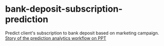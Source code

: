 # bank-deposit-subscription-prediction
Predict client's subscription to bank deposit based on marketing campaign. <br>
[Story of the prediction analytics workflow on PPT](https://docs.google.com/presentation/d/1ss7oJSmKriqvLcmGmhj_JVpYqHZjhLNQrX4Le9yJZ1U/edit?usp=sharing)

